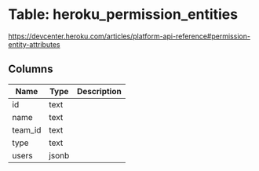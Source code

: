 
# Table: heroku_permission_entities
https://devcenter.heroku.com/articles/platform-api-reference#permission-entity-attributes
## Columns
| Name        | Type           | Description  |
| ------------- | ------------- | -----  |
|id|text||
|name|text||
|team_id|text||
|type|text||
|users|jsonb||
